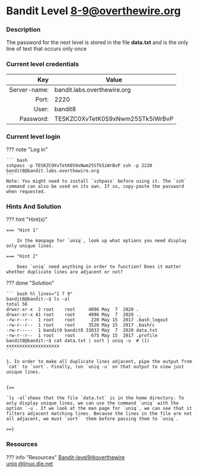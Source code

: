 # Bandit Level 8-9@overthewire.org

### Description
The password for the next level is stored in the file **data.txt** and is the only line of text that occurs only once

### Current level credentials
|          Key | Value                            |
| -----------: | -------------------------------- |
| Server-name: | bandit.labs.overthewire.org      |
|        Port: | 2220                             |
|        User: | bandit8                          |
|    Password: | TESKZC0XvTetK0S9xNwm25STk5iWrBvP |


### Current level login
??? note "Log in"

    ``` bash
    sshpass -p TESKZC0XvTetK0S9xNwm25STk5iWrBvP ssh -p 2220 bandit8@bandit.labs.overthewire.org
    ```
    Note: You might need to install `sshpass` before using it. The `ssh` command can also be used on its own. If so, copy-paste the password when requested. 

### Hints And Solution


??? hint "Hint(s)"

    === "Hint 1"

        In the manpage for `uniq`, look up what options you need display only unique lines. 

    === "Hint 2"

        Does `uniq` need anything in order to function? Does it matter whether duplicate lines are adjacent or not?  




??? done "Solution"

    ``` bash hl_lines="1 7 9"
    bandit8@bandit:~$ ls -al  
    total 56  
    drwxr-xr-x  2 root    root     4096 May  7  2020 .  
    drwxr-xr-x 41 root    root     4096 May  7  2020 ..  
    -rw-r--r--  1 root    root      220 May 15  2017 .bash_logout  
    -rw-r--r--  1 root    root     3526 May 15  2017 .bashrc  
    -rw-r-----  1 bandit9 bandit8 33033 May  7  2020 data.txt  
    -rw-r--r--  1 root    root      675 May 15  2017 .profile  
    bandit8@bandit:~$ cat data.txt | sort | uniq -u  # (1)
    xxxxxxxxxxxxxxxxxxxx
    ```
    
    1. In order to make all duplicate lines adjacent, pipe the output from `cat` to `sort`. Finally, run `uniq -u` on that output to view just unique lines. 

    
    {==
    
    `ls -al`shows that the file `data.txt` is in the home directory. To only display unique lines, we can use the command `uniq` with the option `-u`. If we look at the man page for `uniq`, we can see that it filters adjacent matching lines. Because the lines in the file are not all adjacent, we must `sort`  them before passing them to `uniq`. 

    ==}




### Resources

??? info "Resources"
    [Bandit-level9@overthewire](https://overthewire.org/wargames/bandit/bandit9.html)       
    [uniq @linux.die.net](https://linux.die.net/man/1/uniq)     









    




 
